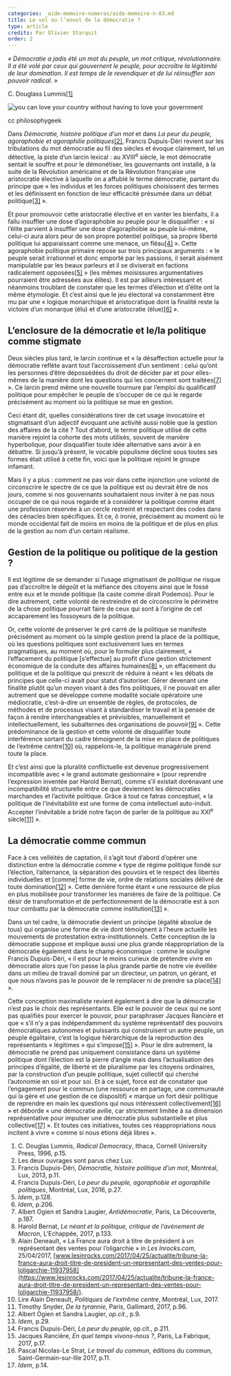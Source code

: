 ```yaml
---
categories: _aide-memoire-numeros/aide-memoire-n-83.md
title: Le vol ou l’envol de la démocratie ?
type: article
credits: Par Olivier Starquit
order: 2
---
```

_« Démocratie a jadis été un mot du peuple, un mot critique, révolutionnaire. Il a été volé par ceux qui gouvernent le peuple, pour accroître la légitimité de leur domination. Il est temps de le revendiquer et de lui réinsuffler son pouvoir radical. »_

C. Douglass Lummis[[1]](#footnote-1)

![you can love your country without having to love your government](/assets/uploads/am-83-love-country-without-loving-governement-cc-philosophygeek.jpg)

<span class="img-copyright"> cc philosophygeek </span>



Dans _Démocratie, histoire politique d’un mot_ et dans _La peur du peuple, agoraphobie et agoraphilie politiques_[[2]](#footnote-2), Francis Dupuis-Déri revient sur les tribulations du mot démocratie au fil des siècles et évoque clairement, tel un détective, la piste d’un larcin lexical : au XVIII<sup>e</sup> siècle, le mot démocratie sentait le souffre et pour le démonétiser, les gouvernants ont installé, à la suite de la Révolution américaine et de la Révolution française une aristocratie élective à laquelle on a affublé le terme démocratie, partant du principe que «  les individus et les forces politiques choisissent des termes et les définissent en fonction de leur efficacité présumée dans un débat politique[[3]](#footnote-3) ».

Et pour promouvoir cette aristocratie élective et en vanter les bienfaits, il a fallu insuffler une dose d’agoraphobie au peuple pour le disqualifier : « si l’élite parvient à insuffler une dose d’agoraphobie au peuple lui-même, celui-ci aura alors peur de son propre potentiel politique, sa propre liberté politique lui apparaissant comme une menace, un fléau[[4]](#footnote-4) ». Cette agoraphobie politique primaire repose sur trois principaux arguments : « le peuple serait irrationnel et donc emporté par les passions, il serait aisément manipulable par les beaux parleurs et il se diviserait en factions radicalement opposées[[5]](#footnote-5) » (les mêmes moisissures argumentatives pourraient être adressées aux élites). Il est par ailleurs intéressant et néanmoins troublant de constater que les termes d’élection et d’élite ont la même étymologie. Et c’est ainsi que le jeu électoral va constamment être mu par une « logique monarchique et aristocratique dont la finalité reste la victoire d’un monarque (élu) et d’une aristocratie (élue)[[6]](#footnote-6) ».

 

## L’enclosure de la démocratie et le/la politique comme stigmate



Deux siècles plus tard, le larcin continue et « la désaffection actuelle pour la démocratie reflète avant tout l’accroissement d’un sentiment : celui qu’ont les personnes d’être dépossédées du droit de décider par et pour elles-mêmes de la manière dont les questions qui les concernent sont traitées[[7]](#footnote-7) ». Ce larcin prend même une nouvelle tournure par l’emploi du qualificatif politique pour empêcher le peuple de s’occuper de ce qui le regarde précisément au moment où la politique se mue en gestion.



Ceci étant dit, quelles considérations tirer de cet usage invocatoire et stigmatisant d’un adjectif évoquant une activité aussi noble que la gestion des affaires de la cité ? Tout d’abord, le terme politique utilisé de cette manière rejoint la cohorte des mots utilisés, souvent de manière hyperbolique, pour disqualifier toute idée alternative sans avoir à en débattre. Si jusqu’à présent, le vocable populisme décliné sous toutes ses formes était utilisé à cette fin, voici que la politique rejoint le groupe infamant.



Mais il y a plus : comment ne pas voir dans cette injonction une volonté de circonscrire le spectre de ce que la politique est ou devrait être de nos jours, comme si nos gouvernants souhaitaient nous inviter à ne pas nous occuper de ce qui nous regarde et à considérer la politique comme étant une profession réservée à un cercle restreint et respectant des codes dans des cénacles bien spécifiques. Et ce, ô ironie, précisément au moment où le monde occidental fait de moins en moins de la politique et de plus en plus de la gestion au nom d’un certain réalisme.



## Gestion de la politique ou politique de la gestion ?



Il est légitime de se demander si l’usage stigmatisant de _politique_ ne risque pas d’accroître le dégoût et la méfiance des citoyens ainsi que le fossé entre eux et le monde politique (la caste comme dirait Podemos). Pour le dire autrement, cette volonté de restreindre et de circonscrire le périmètre de la chose politique pourrait faire de ceux qui sont à l’origine de cet accaparement les fossoyeurs de la politique.

Or, cette volonté de préserver le pré carré de la politique se manifeste précisément au moment où la simple gestion prend la place de la politique, où les questions politiques sont exclusivement lues en termes pragmatiques, au moment où, pour le formuler plus clairement, « l’effacement du politique \[s’effectue] au profit d’une gestion strictement économique de la conduite des affaires humaines[[8]](#footnote-8) », un effacement du politique et de la politique qui prescrit de réduire à néant « les débats de principes que celle-ci avait pour statut d’autoriser. Gérer devenant une finalité plutôt qu’un moyen visant à des fins politiques, il ne pouvait en aller autrement que se développe comme modalité sociale opératoire une médiocratie, c’est-à-dire un ensemble de règles, de protocoles, de méthodes et de processus visant à standardiser le travail et la pensée de façon à rendre interchangeables et prévisibles, manuellement et intellectuellement, les subalternes des organisations de pouvoir[[9]](#footnote-9) ». Cette prédominance de la gestion et cette volonté de disqualifier toute interférence sortant du cadre témoignent de la mise en place de politiques de l’extrême centre[[10]](#footnote-10) où, rappelons-le, la politique managériale prend toute la place.

Et c’est ainsi que la pluralité conflictuelle est devenue progressivement incompatible avec « le grand automate gestionnaire » (pour reprendre l’expression inventée par Harold Bernat), comme s’il existait dorénavant une incompatibilité structurelle entre ce que deviennent les démocraties marchandes et l’activité politique. Grâce à tout ce fatras conceptuel, « la politique de l’inévitabilité est une forme de coma intellectuel auto-induit. Accepter l’inévitable a bridé notre façon de parler de la politique au XXI<sup>e</sup> siècle[[11]](#footnote-11) ».



## La démocratie comme commun



Face à ces velléités de captation, il s’agit tout d’abord d’opérer une distinction entre la démocratie comme « type de régime politique fondé sur l’élection, l’alternance, la séparation des pouvoirs et le respect des libertés individuelles et \[comme] forme de vie, ordre de relations sociales délivré de toute domination[[12]](#footnote-12) ». Cette dernière forme étant « une ressource de plus en plus mobilisée pour transformer les manières de faire de la politique. Ce désir de transformation et de perfectionnement de la démocratie est à son tour combattu par la démocratie comme institution[[13]](#footnote-13) ».

Dans un tel cadre, la démocratie devient un principe (égalité absolue de tous) qui organise une forme de vie dont témoignent à l’heure actuelle les mouvements de protestation extra-institutionnels. Cette conception de la démocratie suppose et implique aussi une plus grande réappropriation de la démocratie également dans le champ économique : comme le souligne Francis Dupuis-Déri, « il est pour le moins curieux de prétendre vivre en démocratie alors que l’on passe la plus grande partie de notre vie éveillée dans un milieu de travail dominé par un directeur, un patron, un gérant, et que nous n’avons pas le pouvoir de le remplacer ni de prendre sa place[[14]](#footnote-14) ».



Cette conception maximaliste revient également à dire que la démocratie n’est pas le choix des représentants. Elle est le pouvoir de ceux qui ne sont pas qualifiés pour exercer le pouvoir, pour paraphraser Jacques Rancière et que « s’il n’y a pas indépendamment du système représentatif des pouvoirs démocratiques autonomes et puissants qui construisent un autre peuple, un peuple égalitaire, c’est la logique hiérarchique de la reproduction des représentants « légitimes » qui s’impose[[15]](#footnote-15) ». Pour le dire autrement, la démocratie ne prend pas uniquement consistance dans un système politique dont l’élection est la pierre d’angle mais dans l’actualisation des principes d’égalité, de liberté et de pluralisme par les citoyens ordinaires, par la construction d’un peuple politique, sujet collectif qui cherche l’autonomie en soi et pour soi. Et à ce sujet, force est de constater que l’engagement pour le commun (une ressource en partage, une communauté qui la gère et une gestion de ce dispositif) « marque un fort désir politique de reprendre en main les questions qui nous intéressent collectivement[[16]](#footnote-16) » et déborde « une démocratie avilie, car strictement limitée à sa dimension représentative pour impulser une démocratie plus substantielle et plus collective[[17]](#footnote-17) ». Et toutes ces initiatives, toutes ces réappropriations nous incitent à vivre « comme si nous étions déjà libres ».



 



1. C. Douglas Lummis, _Radical Democracy_, Ithaca, Cornell University Press, 1996, p.15.
2. Les deux ouvrages sont parus chez Lux.
3. Francis Dupuis-Déri, _Démocratie, histoire politique d’un mot_, Montréal, Lux, 2013, p.11.
4. Francis Dupuis-Déri, _La peur du peuple, agoraphobie et agoraphilie politiques_, Montréal, Lux, 2016, p.27.
5. _Idem_, p.128.
6. _Idem_, p.206.
7. Albert Ogien et Sandra Laugier, _Antidémocratie_, Paris, La Découverte, p.187.
8. Harold Bernat, _Le néant et la politique, critique de l’avènement de Macron_, L’Echappée, 2017, p.133.
9. Alain Deneault, « La France aura droit à titre de président à un représentant des ventes pour l’oligarchie » in _Les Inrocks.com_, 25/04/2017, [www.lesinrocks.com/2017/04/25/actualite/tribune-la-france-aura-droit-titre-de-president-un-representant-des-ventes-pour-loligarchie-11937958](https://www.lesinrocks.com/2017/04/25/actualite/tribune-la-france-aura-droit-titre-de-president-un-representant-des-ventes-pour-loligarchie-11937958/).
10. Lire Alain Deneault, _Politiques de l’extrême centre_, Montréal, Lux, 2017.
11. Timothy Snyder, _De la tyrannie_, Paris, Gallimard, 2017, p.96.
12. Albert Ogien et Sandra Laugier, _op.cit._, p.9.
13. _Idem_, p.29.
14. Francis Dupuis-Déri, _La peur du peuple_, op.cit., p.211.
15. Jacques Rancière, _En quel temps vivons-nous ?_, Paris, La Fabrique, 2017, p.17.
16. Pascal Nicolas-Le Strat, _Le travail du commun_, éditions du commun, Saint-Germain-sur-Ille 2017, p.11.
17. _Idem_, p.14.
